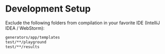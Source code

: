 # Development Setup

Exclude the following folders from compilation in your favorite IDE (IntelliJ IDEA / WebStorm):

```bash
generators/app/templates
test/**/playground
test/**/results
```
